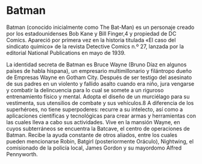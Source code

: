 # Batman


Batman (conocido inicialmente como The Bat-Man) es un personaje creado por los estadounidenses Bob Kane y Bill Finger,4​ 
y propiedad de DC Comics. Apareció por primera vez en la historia titulada «El caso del sindicato químico» de la revista 
Detective Comics n.º 27, lanzada por la editorial National Publications en mayo de 1939.

La identidad secreta de Batman es Bruce Wayne (Bruno Díaz en algunos países de habla hispana),
un empresario multimillonario y filántropo dueño de Empresas Wayne en Gotham City. Después de ser testigo del asesinato de 
sus padres en un violento y fallido asalto cuando era niño, jura vengarse y combatir la delincuencia para lo cual se somete 
a un riguroso entrenamiento físico y mental. Adopta el diseño de un murciélago para su vestimenta, sus utensilios de combate 
y sus vehículos.8​ A diferencia de los superhéroes, no tiene superpoderes: recurre a su intelecto, así como a aplicaciones 
científicas y tecnológicas para crear armas y herramientas con las cuales lleva a cabo sus actividades. Vive en la mansión Wayne, 
en cuyos subterráneos se encuentra la Batcave, el centro de operaciones de Batman. Recibe la ayuda constante de otros aliados, 
entre los cuales pueden mencionarse Robin, Batgirl (posteriormente Oráculo), Nightwing, el comisionado de la policía local, 
James Gordon y su mayordomo Alfred Pennyworth.
